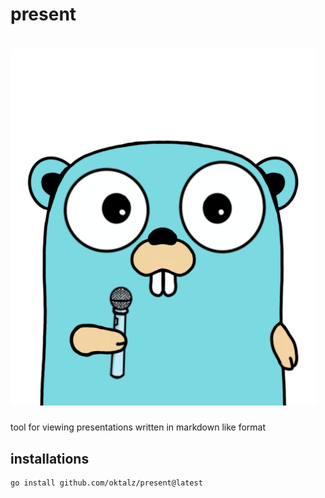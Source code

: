 # present

# ![present](assets/go-mic.png "present")

tool for viewing presentations written in markdown like format


## installations

```sh
go install github.com/oktalz/present@latest
```
